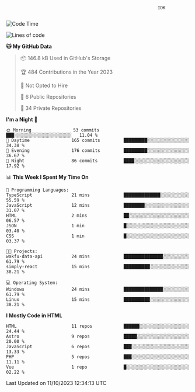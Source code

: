 ```text
                                                          IDK
                                       
```

<!--START_SECTION:waka-->
![Code Time](http://img.shields.io/badge/Code%20Time-65%20hrs%2053%20mins-blue)

![Lines of code](https://img.shields.io/badge/From%20Hello%20World%20I%27ve%20Written-127.3%20thousand%20lines%20of%20code-blue)

**🐱 My GitHub Data** 

> 📦 146.8 kB Used in GitHub's Storage 
 > 
> 🏆 484 Contributions in the Year 2023
 > 
> 🚫 Not Opted to Hire
 > 
> 📜 6 Public Repositories 
 > 
> 🔑 34 Private Repositories 
 > 
**I'm a Night 🦉** 

```text
🌞 Morning                53 commits          ███░░░░░░░░░░░░░░░░░░░░░░   11.04 % 
🌆 Daytime                165 commits         █████████░░░░░░░░░░░░░░░░   34.38 % 
🌃 Evening                176 commits         █████████░░░░░░░░░░░░░░░░   36.67 % 
🌙 Night                  86 commits          ████░░░░░░░░░░░░░░░░░░░░░   17.92 % 
```


📊 **This Week I Spent My Time On** 

```text
💬 Programming Languages: 
TypeScript               21 mins             ██████████████░░░░░░░░░░░   55.59 % 
JavaScript               12 mins             ████████░░░░░░░░░░░░░░░░░   31.07 % 
HTML                     2 mins              ██░░░░░░░░░░░░░░░░░░░░░░░   06.57 % 
JSON                     1 min               █░░░░░░░░░░░░░░░░░░░░░░░░   03.40 % 
CSS                      1 min               █░░░░░░░░░░░░░░░░░░░░░░░░   03.37 % 

🐱‍💻 Projects: 
wakfu-data-api           24 mins             ███████████████░░░░░░░░░░   61.79 % 
simply-react             15 mins             ██████████░░░░░░░░░░░░░░░   38.21 % 

💻 Operating System: 
Windows                  24 mins             ███████████████░░░░░░░░░░   61.79 % 
Linux                    15 mins             ██████████░░░░░░░░░░░░░░░   38.21 % 
```

**I Mostly Code in HTML** 

```text
HTML                     11 repos            ██████░░░░░░░░░░░░░░░░░░░   24.44 % 
Astro                    9 repos             █████░░░░░░░░░░░░░░░░░░░░   20.00 % 
JavaScript               6 repos             ███░░░░░░░░░░░░░░░░░░░░░░   13.33 % 
PHP                      5 repos             ███░░░░░░░░░░░░░░░░░░░░░░   11.11 % 
Vue                      1 repo              █░░░░░░░░░░░░░░░░░░░░░░░░   02.22 % 
```




 Last Updated on 11/10/2023 12:34:13 UTC
<!--END_SECTION:waka-->
